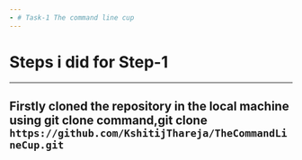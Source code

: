 ```yaml
---
- # Task-1 The command line cup
---
```


# Steps i did for Step-1
---

## Firstly cloned the repository in the local machine using git clone command,git clone `https://github.com/KshitijThareja/TheCommandLineCup.git`
